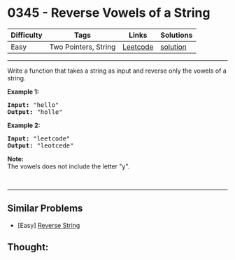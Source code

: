 # 0345 - Reverse Vowels of a String

Difficulty  | Tags | Links | Solutions
----------- | ---- | ----- | -----
Easy | Two Pointers, String | [Leetcode](https://leetcode.com/problems/reverse-vowels-of-a-string) | [solution](https://leetcode.com/problems/reverse-vowels-of-a-string/solution/)


-----------

<p>Write a function that takes a string as input and reverse only the vowels of a string.</p>

<p><strong>Example 1:</strong></p>

<pre>
<strong>Input: </strong><span id="example-input-1-1">&quot;hello&quot;</span>
<strong>Output: </strong><span id="example-output-1">&quot;holle&quot;</span>
</pre>

<div>
<p><strong>Example 2:</strong></p>

<pre>
<strong>Input: </strong><span id="example-input-2-1">&quot;leetcode&quot;</span>
<strong>Output: </strong><span id="example-output-2">&quot;leotcede&quot;</span></pre>
</div>

<p><b>Note:</b><br />
The vowels does not include the letter &quot;y&quot;.</p>

<p>&nbsp;</p>


-----------


## Similar Problems

- [Easy] [Reverse String](reverse-string)




## Thought:

